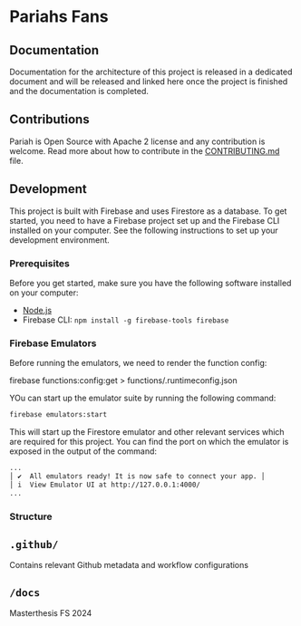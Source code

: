 
# Pariahs Fans





## Documentation

Documentation for the architecture of this project is released in a dedicated document and will be released and linked here once the project is finished and the documentation is completed.

## Contributions

Pariah is Open Source with Apache 2 license and any contribution is welcome. Read more about how to contribute in the [CONTRIBUTING.md](CONTRIBUTING.md) file.

## Development

This project is built with Firebase and uses Firestore as a database. To get started, you need to have a Firebase project set up and the Firebase CLI installed on your computer. See the following instructions to set up your development environment.

### Prerequisites

Before you get started, make sure you have the following software installed on your computer:

- [Node.js](https://nodejs.org/en/download/)
- Firebase CLI: `npm install -g firebase-tools firebase`

### Firebase Emulators

Before running the emulators, we need to render the function config:

firebase functions:config:get > functions/.runtimeconfig.json

YOu can start up the emulator suite by running the following command:

```bash
firebase emulators:start
```

This will start up the Firestore emulator and other relevant services which are required for this project. You can find the port on which the emulator is exposed in the output of the command:

```bash
...
│ ✔  All emulators ready! It is now safe to connect your app. │
│ i  View Emulator UI at http://127.0.0.1:4000/
...
```




### Structure


## `.github/`

Contains relevant Github metadata and workflow configurations

## `/docs`

Masterthesis FS 2024
